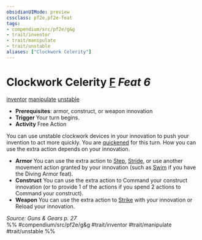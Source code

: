```yaml
---
obsidianUIMode: preview
cssclass: pf2e,pf2e-feat
tags:
- compendium/src/pf2e/g&g
- trait/inventor
- trait/manipulate
- trait/unstable
aliases: ["Clockwork Celerity"]
---
```

# Clockwork Celerity  [F](chapter-9-playing-the-game.md#Actions "Free Action") *Feat 6*  
[inventor](Reference/Rules/Traits/inventor-g-g.md "Inventor Class Trait")  [manipulate](manipulate.md "Manipulate General Trait")  [unstable](unstable-g-g.md "Unstable  Trait")  

- **Prerequisites**: armor, construct, or weapon innovation
- **Trigger** Your turn begins.
- **Activity** Free Action

You can use unstable clockwork devices in your innovation to push your invention to act more quickly. You are [quickened](conditions.md#Quickened) for this turn. How you can use the extra action depends on your innovation.

- **Armor** You can use the extra action to [Step](step.md), [Stride](stride.md), or use another movement action granted by your innovation (such as [Swim](swim.md) if you have the Diving Armor feat).
- **Construct** You can use the extra action to Command your construct innovation (or to provide 1 of the actions if you spend 2 actions to Command your construct).
- **Weapon** You can use the extra action to [Strike](strike.md) with your innovation or Reload your innovation.

*Source: Guns & Gears p. 27*  
%% #compendium/src/pf2e/g&g #trait/inventor #trait/manipulate #trait/unstable %%